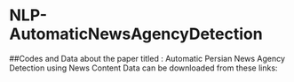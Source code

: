 # NLP-AutomaticNewsAgencyDetection

##Codes and Data about the paper titled :  Automatic Persian News Agency Detection using News Content
Data can be downloaded from these links:
